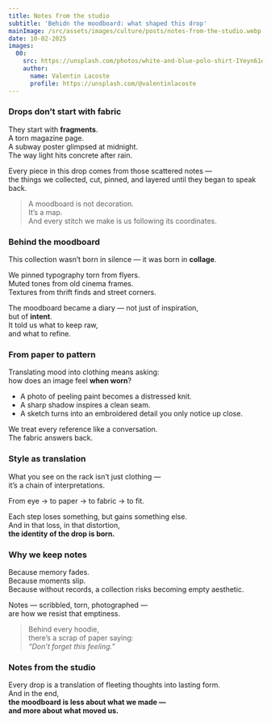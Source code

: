 ```yaml
---
title: Notes from the studio
subtitle: 'Behidn the moodboard: what shaped this drop'
mainImage: /src/assets/images/culture/posts/notes-from-the-studio.webp
date: 10-02-2025
images:
  00:
    src: https://unsplash.com/photos/white-and-blue-polo-shirt-IYeyn61eRMs
    author:
      name: Valentin Lacoste
      profile: https://unsplash.com/@valentinlacoste
---
```


### Drops don’t start with fabric

They start with **fragments**.  
A torn magazine page.  
A subway poster glimpsed at midnight.  
The way light hits concrete after rain.

Every piece in this drop comes from those scattered notes —  
the things we collected, cut, pinned, and layered until they began to speak
back.

> A moodboard is not decoration.  
> It’s a map.  
> And every stitch we make is us following its coordinates.

### Behind the moodboard

This collection wasn’t born in silence — it was born in **collage**.

We pinned typography torn from flyers.  
Muted tones from old cinema frames.  
Textures from thrift finds and street corners.

The moodboard became a diary — not just of inspiration,  
but of **intent**.  
It told us what to keep raw,  
and what to refine.

### From paper to pattern

Translating mood into clothing means asking:  
how does an image feel **when worn**?

- A photo of peeling paint becomes a distressed knit.
- A sharp shadow inspires a clean seam.
- A sketch turns into an embroidered detail you only notice up close.

We treat every reference like a conversation.  
The fabric answers back.

### Style as translation

What you see on the rack isn’t just clothing —  
it’s a chain of interpretations.

From eye → to paper → to fabric → to fit.

Each step loses something, but gains something else.  
And in that loss, in that distortion,  
**the identity of the drop is born.**

### Why we keep notes

Because memory fades.  
Because moments slip.  
Because without records, a collection risks becoming empty aesthetic.

Notes — scribbled, torn, photographed —  
are how we resist that emptiness.

> Behind every hoodie,  
> there’s a scrap of paper saying:  
> _“Don’t forget this feeling.”_

### Notes from the studio

Every drop is a translation of fleeting thoughts into lasting form.  
And in the end,  
**the moodboard is less about what we made —  
and more about what moved us.**
